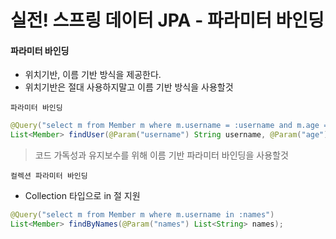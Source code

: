 # 실전! 스프링 데이터 JPA - 파라미터 바인딩

#### 파라미터 바인딩
- 위치기반, 이름 기반 방식을 제공한다.
- 위치기반은 절대 사용하지말고 이름 기반 방식을 사용할것

`파라미터 바인딩`
```java
@Query("select m from Member m where m.username = :username and m.age = :age")
List<Member> findUser(@Param("username") String username, @Param("age") int age);
```

> 코드 가독성과 유지보수를 위해 이름 기반 파라미터 바인딩을 사용할것

`컬렉션 파라미터 바인딩`
- Collection 타입으로 in 절 지원

```java
@Query("select m from Member m where m.username in :names")
List<Member> findByNames(@Param("names") List<String> names);
```
